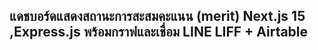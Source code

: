 ## แดชบอร์ดแสดงสถานะการสะสมคะแนน (merit) Next.js 15 ,Express.js พร้อมกราฟและเชื่อม LINE LIFF + Airtable
